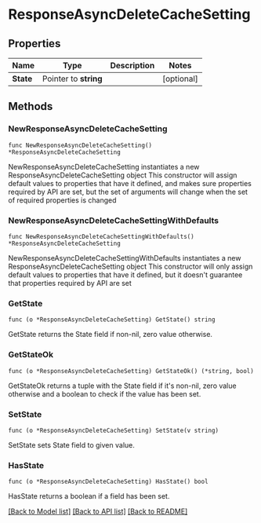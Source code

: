 # ResponseAsyncDeleteCacheSetting

## Properties

Name | Type | Description | Notes
------------ | ------------- | ------------- | -------------
**State** | Pointer to **string** |  | [optional] 

## Methods

### NewResponseAsyncDeleteCacheSetting

`func NewResponseAsyncDeleteCacheSetting() *ResponseAsyncDeleteCacheSetting`

NewResponseAsyncDeleteCacheSetting instantiates a new ResponseAsyncDeleteCacheSetting object
This constructor will assign default values to properties that have it defined,
and makes sure properties required by API are set, but the set of arguments
will change when the set of required properties is changed

### NewResponseAsyncDeleteCacheSettingWithDefaults

`func NewResponseAsyncDeleteCacheSettingWithDefaults() *ResponseAsyncDeleteCacheSetting`

NewResponseAsyncDeleteCacheSettingWithDefaults instantiates a new ResponseAsyncDeleteCacheSetting object
This constructor will only assign default values to properties that have it defined,
but it doesn't guarantee that properties required by API are set

### GetState

`func (o *ResponseAsyncDeleteCacheSetting) GetState() string`

GetState returns the State field if non-nil, zero value otherwise.

### GetStateOk

`func (o *ResponseAsyncDeleteCacheSetting) GetStateOk() (*string, bool)`

GetStateOk returns a tuple with the State field if it's non-nil, zero value otherwise
and a boolean to check if the value has been set.

### SetState

`func (o *ResponseAsyncDeleteCacheSetting) SetState(v string)`

SetState sets State field to given value.

### HasState

`func (o *ResponseAsyncDeleteCacheSetting) HasState() bool`

HasState returns a boolean if a field has been set.


[[Back to Model list]](../README.md#documentation-for-models) [[Back to API list]](../README.md#documentation-for-api-endpoints) [[Back to README]](../README.md)


